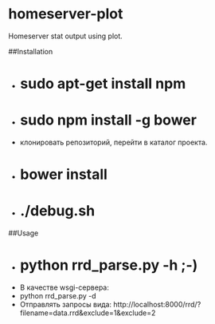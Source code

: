 # homeserver-plot
Homeserver stat output using plot.

##Installation
- # sudo apt-get install npm
- # sudo npm install -g bower
- клонировать репозиторий, перейти в каталог проекта.
- # bower install
- # ./debug.sh

##Usage
- # python rrd_parse.py -h ;-)
- В качестве wsgi-сервера:
 - python rrd_parse.py -d
 - Отправлять запросы вида: http://localhost:8000/rrd/?filename=data.rrd&exclude=1&exclude=2
